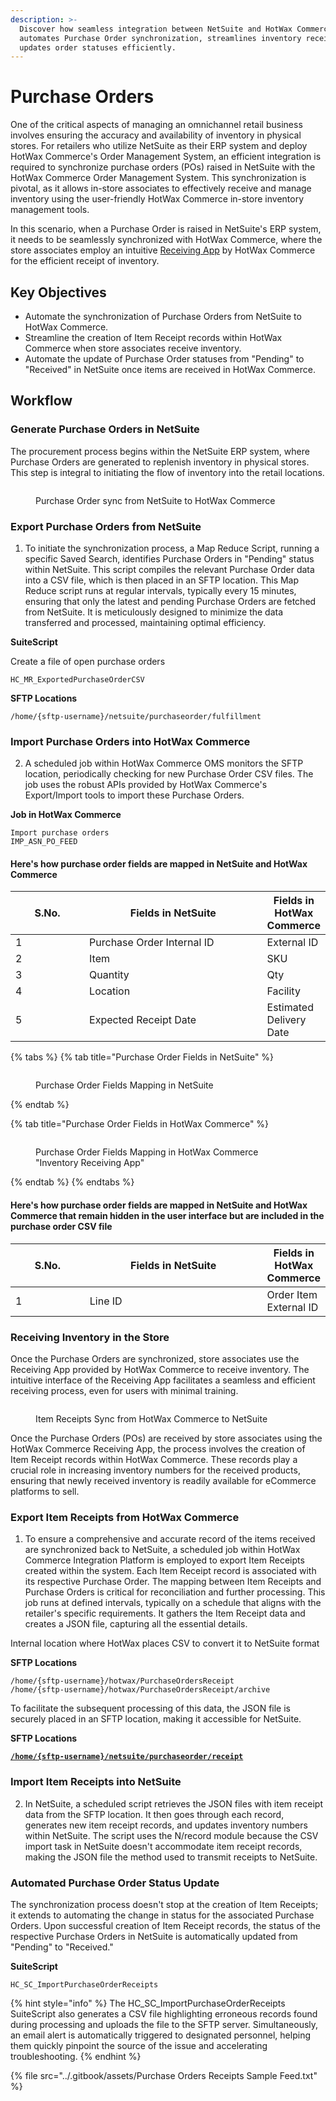 ```yaml
---
description: >-
  Discover how seamless integration between NetSuite and HotWax Commerce
  automates Purchase Order synchronization, streamlines inventory receipt, and
  updates order statuses efficiently.
---
```


# Purchase Orders

One of the critical aspects of managing an omnichannel retail business involves ensuring the accuracy and availability of inventory in physical stores. For retailers who utilize NetSuite as their ERP system and deploy HotWax Commerce's Order Management System, an efficient integration is required to synchronize purchase orders (POs) raised in NetSuite with the HotWax Commerce Order Management System. This synchronization is pivotal, as it allows in-store associates to effectively receive and manage inventory using the user-friendly HotWax Commerce in-store inventory management tools.

In this scenario, when a Purchase Order is raised in NetSuite's ERP system, it needs to be seamlessly synchronized with HotWax Commerce, where the store associates employ an intuitive [Receiving App](\(https:/www.hotwax.co/apps/inventory-receiving-app\)/) by HotWax Commerce for the efficient receipt of inventory.

## Key Objectives

* Automate the synchronization of Purchase Orders from NetSuite to HotWax Commerce.
* Streamline the creation of Item Receipt records within HotWax Commerce when store associates receive inventory.
* Automate the update of Purchase Order statuses from "Pending" to "Received" in NetSuite once items are received in HotWax Commerce.

## Workflow

### Generate Purchase Orders in NetSuite

The procurement process begins within the NetSuite ERP system, where Purchase Orders are generated to replenish inventory in physical stores. This step is integral to initiating the flow of inventory into the retail locations.

<figure><img src="../.gitbook/assets/sync purchase orders.png" alt=""><figcaption><p>Purchase Order sync from NetSuite to HotWax Commerce</p></figcaption></figure>

### Export Purchase Orders from NetSuite

1. To initiate the synchronization process, a Map Reduce Script, running a specific Saved Search, identifies Purchase Orders in "Pending" status within NetSuite. This script compiles the relevant Purchase Order data into a CSV file, which is then placed in an SFTP location. This Map Reduce script runs at regular intervals, typically every 15 minutes, ensuring that only the latest and pending Purchase Orders are fetched from NetSuite. It is meticulously designed to minimize the data transferred and processed, maintaining optimal efficiency.

**SuiteScript**

Create a file of open purchase orders

```
HC_MR_ExportedPurchaseOrderCSV
```

**SFTP Locations**

```
/home/{sftp-username}/netsuite/purchaseorder/fulfillment
```

### Import Purchase Orders into HotWax Commerce

2. A scheduled job within HotWax Commerce OMS monitors the SFTP location, periodically checking for new Purchase Order CSV files. The job uses the robust APIs provided by HotWax Commerce's Export/Import tools to import these Purchase Orders.

**Job in HotWax Commerce**

```
Import purchase orders
IMP_ASN_PO_FEED
```

#### Here's how purchase order fields are mapped in NetSuite and HotWax Commerce

<table><thead><tr><th width="113">S.No.</th><th width="303.83249581239534">Fields in NetSuite</th><th>Fields in HotWax Commerce</th></tr></thead><tbody><tr><td>1</td><td>Purchase Order Internal ID</td><td>External ID</td></tr><tr><td>2</td><td>Item</td><td>SKU</td></tr><tr><td>3</td><td>Quantity</td><td>Qty</td></tr><tr><td>4</td><td>Location</td><td>Facility</td></tr><tr><td>5</td><td>Expected Receipt Date</td><td>Estimated Delivery Date</td></tr></tbody></table>

{% tabs %}
{% tab title="Purchase Order Fields in NetSuite" %}
<figure><img src="../.gitbook/assets/PO netsuite field mapping.png" alt=""><figcaption><p>Purchase Order Fields Mapping in NetSuite</p></figcaption></figure>
{% endtab %}

{% tab title="Purchase Order Fields in HotWax Commerce" %}
<figure><img src="../.gitbook/assets/HC po field mapping (2).png" alt=""><figcaption><p>Purchase Order Fields Mapping in HotWax Commerce "Inventory Receiving App"</p></figcaption></figure>
{% endtab %}
{% endtabs %}

#### Here's how purchase order fields are mapped in NetSuite and HotWax Commerce that remain hidden in the user interface but are included in the purchase order CSV file

<table><thead><tr><th width="113">S.No.</th><th width="300.83249581239534">Fields in NetSuite</th><th>Fields in HotWax Commerce</th></tr></thead><tbody><tr><td>1</td><td>Line ID</td><td>Order Item External ID</td></tr></tbody></table>

### Receiving Inventory in the Store

Once the Purchase Orders are synchronized, store associates use the Receiving App provided by HotWax Commerce to receive inventory. The intuitive interface of the Receiving App facilitates a seamless and efficient receiving process, even for users with minimal training.

<figure><img src="../.gitbook/assets/po received.png" alt=""><figcaption><p>Item Receipts Sync from HotWax Commerce to NetSuite</p></figcaption></figure>

Once the Purchase Orders (POs) are received by store associates using the HotWax Commerce Receiving App, the process involves the creation of Item Receipt records within HotWax Commerce. These records play a crucial role in increasing inventory numbers for the received products, ensuring that newly received inventory is readily available for eCommerce platforms to sell.

### Export Item Receipts from HotWax Commerce

1. To ensure a comprehensive and accurate record of the items received are synchronized back to NetSuite, a scheduled job within HotWax Commerce Integration Platform is employed to export Item Receipts created within the system. Each Item Receipt record is associated with its respective Purchase Order. The mapping between Item Receipts and Purchase Orders is critical for reconciliation and further processing. This job runs at defined intervals, typically on a schedule that aligns with the retailer's specific requirements. It gathers the Item Receipt data and creates a JSON file, capturing all the essential details.

Internal location where HotWax places CSV to convert it to NetSuite format

**SFTP Locations**

```
/home/{sftp-username}/hotwax/PurchaseOrdersReceipt
/home/{sftp-username}/hotwax/PurchaseOrdersReceipt/archive
```

To facilitate the subsequent processing of this data, the JSON file is securely placed in an SFTP location, making it accessible for NetSuite.

**SFTP Locations**

<pre><code><strong><a data-footnote-ref href="#user-content-fn-1">/home/{sftp-username}/netsuite/purchaseorder/receipt</a>
</strong></code></pre>

### Import Item Receipts into NetSuite

2. In NetSuite, a scheduled script retrieves the JSON files with item receipt data from the SFTP location. It then goes through each record, generates new item receipt records, and updates inventory numbers within NetSuite. The script uses the N/record module because the CSV import task in NetSuite doesn't accommodate item receipt records, making the JSON file the method used to transmit receipts to NetSuite.

### Automated Purchase Order Status Update

The synchronization process doesn't stop at the creation of Item Receipts; it extends to automating the change in status for the associated Purchase Orders. Upon successful creation of Item Receipt records, the status of the respective Purchase Orders in NetSuite is automatically updated from "Pending" to "Received."

**SuiteScript**

```
HC_SC_ImportPurchaseOrderReceipts
```

{% hint style="info" %}
The HC\_SC\_ImportPurchaseOrderReceipts SuiteScript also generates a CSV file highlighting erroneous records found during processing and uploads the file to the SFTP server. Simultaneously, an email alert is automatically triggered to designated personnel, helping them quickly pinpoint the source of the issue and accelerating troubleshooting.
{% endhint %}

{% file src="../.gitbook/assets/Purchase Orders Receipts Sample Feed.txt" %}

[^1]: SFTP location
